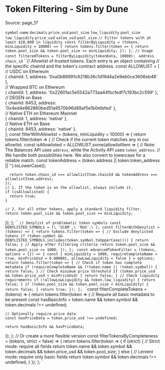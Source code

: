 # Token Filtering - Sim by Dune

Source: page_17

`symbol` `name` `decimals` `price_usd` `pool_size` `low_liquidity` `pool_size` `low_liquidity` `price_usd` `value_usd` `pool_size` `// Filter tokens with at least $10,000 in liquidity
const filterByLiquidity = (tokens, minLiquidity = 10000) => {
return tokens.filter(token => {
    return token.pool_size && token.pool_size >= minLiquidity;
});
};
// Usage
const filteredTokens = filterByLiquidity(tokenData, 10000);
` `address` `chain_id` ``// Allowlist of trusted tokens. Each entry is an object containing
// the specific chainId and the token's contract address.
const ALLOWLIST = [\
// USDC on Ethereum\
{ chainId: 1, address: '0xa0b86991c6218b36c1d19d4a2e9eb0ce3606eb48' },\
// Wrapped BTC on Ethereum\
{ chainId: 1, address: '0x2260fac5e5542a773aa44fbcfedf7c193bc2c599' },\
// DEGEN on Base\
{ chainId: 8453, address: '0x4ed4e862860bed51a9570b96d89af5e1b0efefed' },\
// Native ETH on Ethereum Mainnet\
{ chainId: 1, address: 'native' },\
// Native ETH on Base\
{ chainId: 8453, address: 'native' },\
];
const filterWithAllowlist = (tokens, minLiquidity = 10000) => {
return tokens.filter(token => {
    // Check if the current token matches any in our allowlist.
    const isAllowlisted = ALLOWLIST.some(allowlistItem => {
      // Note: The Balances API uses `address`, while the Activity API uses `token_address`.
      // We handle both possibilities here. We also convert to lowercase for a reliable match.
      const tokenAddress = (token.address || token.token_address || '').toLowerCase();

      return token.chain_id === allowlistItem.chainId && tokenAddress === allowlistItem.address;
    });
    // 1. If the token is on the allowlist, always include it.
    if (isAllowlisted) {
      return true;
    }

    // 2. For all other tokens, apply a standard liquidity filter.
    return token.pool_size && token.pool_size >= minLiquidity;
});
};
`` `// Denylist of problematic token symbols
const DENYLISTED_SYMBOLS = [\
'SCAM',\
'RUG',\
];
const filterWithDenylist = (tokens) => {
return tokens.filter(token => {
    // Exclude denylisted tokens
    if (token.symbol && DENYLISTED_SYMBOLS.includes(token.symbol.toUpperCase())) {
      return false;
    }
    // Apply other filtering criteria
    return token.pool_size && token.pool_size >= 1000;
});
};
` `const advancedTokenFilter = (tokens, options = {}) => {
const {
    minLiquidity = 1000,
    requireCompleteName = true,
    minPriceUsd = 0.000001,
    allowLowLiquidity = false
} = options;
return tokens.filter(token => {
    // Check if token has complete metadata
    if (requireCompleteName && (!token.name || !token.symbol)) {
      return false;
    }
    // Check minimum price threshold
    if (token.price_usd && token.price_usd < minPriceUsd) {
      return false;
    }
    // Check liquidity requirements
    if (!allowLowLiquidity && token.low_liquidity) {
      return false;
    }
    if (token.pool_size && token.pool_size < minLiquidity) {
      return false;
    }
    return true;
});
};
` `const filterCompleteTokens = (tokens) => {
return tokens.filter(token => {
    // Require all basic metadata to be present
    const hasBasicInfo = token.name &&
                        token.symbol &&
                        token.decimals !== undefined;

    // Optionally require price data
    const hasPriceData = token.price_usd !== undefined;

    return hasBasicInfo && hasPriceData;
});
};
// Or create a more flexible version
const filterTokensByCompleteness = (tokens, strict = false) => {
return tokens.filter(token => {
    if (strict) {
      // Strict mode: require all fields
      return token.name && token.symbol && token.decimals &&
             token.price_usd && token.pool_size;
    } else {
      // Lenient mode: require only basic fields
      return token.symbol && token.decimals !== undefined;
    }
});
};
`

```

```

```

```

```

```

```

```

```

```